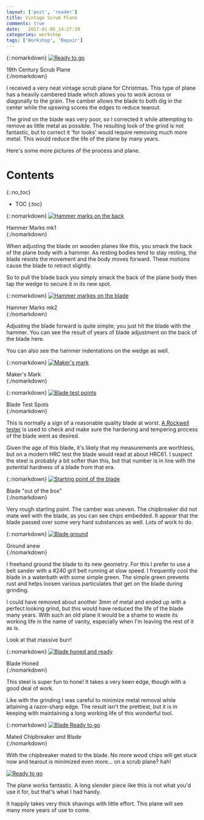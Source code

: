 ```yaml
---
layout: ['post', 'reader']
title: Vintage Scrub Plane
comments: true
date:   2017-01-05_14:27:39 
categories: workshop
tags: ['Workshop', 'Repair']
---
```


{::nomarkdown}
  <a href="/assets/ScrubPlane/Shavings.jpg">
    <img src="/assets/ScrubPlane/Thumbnails/Shavings.jpg" alt="Ready to go">
  </a>
  <div class="image-caption">19th Century Scrub Plane</div>
{:/nomarkdown}

I received a very neat vintage scrub plane for Christmas. This type of plane has a heavily cambered blade which allows you to work across or diagonally to the grain. The camber allows the blade to both dig in the center while the upswing scores the edges to reduce tearout.

The grind on the blade was very poor, so I corrected it while attempting to remove as little metal as possible. The resulting look of the grind is not fantastic, but to correct it 'for looks' would require removing much more metal. This would reduce the life of the plane by many years.

Here's some more pictures of the process and plane.

<!--more-->

# Contents
{:.no_toc}
* TOC
{:toc}

{::nomarkdown}
  <a href="/assets/ScrubPlane/PlaneHammer.jpg">
    <img src="/assets/ScrubPlane/Thumbnails/PlaneHammer.jpg" alt="Hammer marks on the back">
  </a>
  <div class="image-caption">Hammer Marks mk1</div>
{:/nomarkdown}

When adjusting the blade on wooden planes like this, you smack the back of the plane body with a hammer. As resting bodies tend to stay resting, the blade resists the movement and the body moves forward. These motions cause the blade to retract slightly.

So to pull the blade back you simply smack the back of the plane body then tap the wedge to secure it in its new spot.

{::nomarkdown}
  <a href="/assets/ScrubPlane/BladeHammer.jpg">
    <img src="/assets/ScrubPlane/Thumbnails/BladeHammer.jpg" alt="Hammer markes on the blade">
  </a>
  <div class="image-caption">Hammer Marks mk2</div>
{:/nomarkdown}

Adjusting the blade forward is quite simple; you just hit the blade with the hammer. You can see the result of years of blade adjustment on the back of the blade here.

You can also see the hammer indentations on the wedge as well.

{::nomarkdown}
  <a href="/assets/ScrubPlane/BladeMaker.jpg">
    <img src="/assets/ScrubPlane/Thumbnails/BladeMaker.jpg" alt="Maker's mark">
  </a>
  <div class="image-caption">Maker's Mark</div>
{:/nomarkdown}

{::nomarkdown}
  <a href="/assets/ScrubPlane/BladeTest.jpg">
    <img src="/assets/ScrubPlane/Thumbnails/BladeTest.jpg" alt="Blade test points">
  </a>
  <div class="image-caption">Blade Test Spots</div>
{:/nomarkdown}

This is normally a sign of a reasonable quality blade at worst. [A Rockwell tester](https://en.wikipedia.org/wiki/Rockwell_scale) is used to check and make sure the hardening and tempering process of the blade went as desired.

Given the age of this blade, it's likely that my measurements are worthless, but on a modern HRC test the blade would read at about HRC61. I suspect the steel is probably a bit softer than this, but that number is in line with the potential hardness of a blade from that era.

{::nomarkdown}
  <a href="/assets/ScrubPlane/Start.jpg">
    <img src="/assets/ScrubPlane/Thumbnails/Start.jpg" alt="Starting point of the blade">
  </a>
  <div class="image-caption">Blade "out of the box"</div>
{:/nomarkdown}

Very rough starting point. The camber was uneven. The chipbreaker did not mate well with the blade, as you can see chips embedded. It appear that the blade passed over some very hard substances as well. Lots of work to do.

{::nomarkdown}
  <a href="/assets/ScrubPlane/BladeGrind.jpg">
    <img src="/assets/ScrubPlane/Thumbnails/BladeGrind.jpg" alt="Blade ground">
  </a>
  <div class="image-caption">Ground anew</div>
{:/nomarkdown}

I freehand ground the blade to its new geometry. For this I prefer to use a belt sander with a #240 grit belt running at slow speed. I frequently cool the blade in a waterbath with some simple green. The simple green prevents rust and helps loosen various particulates that get on the blade during grinding.

I could have removed about another 3mm of metal and ended up with a perfect looking grind, but this would have reduced the life of the blade many years. With such an old plane it would be a shame to waste its working life in the name of vanity, especially when I'm leaving the rest of it as is.

Look at that massive burr!

{::nomarkdown}
  <a href="/assets/ScrubPlane/BladeHoned.jpg">
    <img src="/assets/ScrubPlane/Thumbnails/BladeHoned.jpg" alt="Blade honed and ready">
  </a>
  <div class="image-caption">Blade Honed</div>
{:/nomarkdown}

This steel is super fun to hone! It takes a very keen edge, though with a good deal of work.

Like with the grinding I was careful to minimize metal removal while attaining a razor-sharp edge. The result isn't the prettiest, but it is in keeping with maintaining a long working life of this wonderful tool.

{::nomarkdown}
  <a href="/assets/ScrubPlane/BladeNew.jpg">
    <img src="/assets/ScrubPlane/Thumbnails/BladeNew.jpg" alt="Blade Ready to go">
  </a>
  <div class="image-caption">Mated Chipbreaker and Blade</div>
{:/nomarkdown}

With the chipbreaker mated to the blade. No more wood chips will get stuck now and tearout is minimized even more... on a scrub plane? hah!

[![Ready to go](/assets/ScrubPlane/Thumbnails/Shavings.jpg)](/assets/ScrubPlane/Shavings.jpg)

The plane works fantastic. A long slender piece like this is not what you'd use it for, but that's what I had handy.

It happily takes very thick shavings with little effort. This plane will see many more years of use to come.





